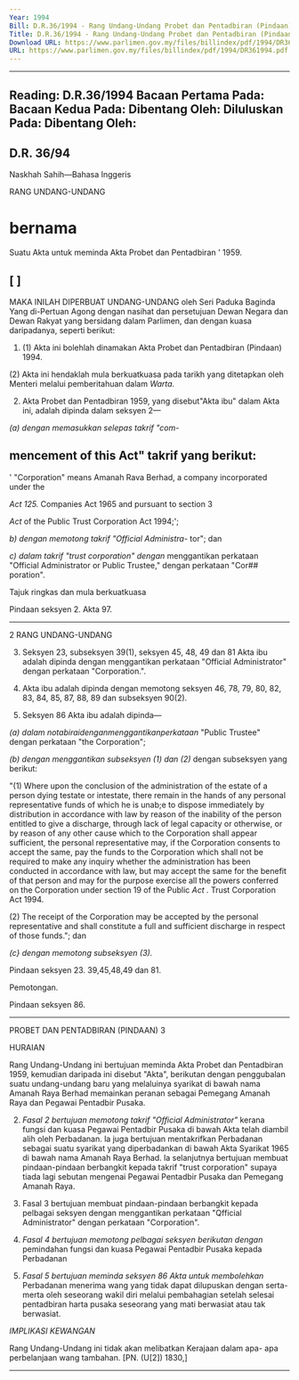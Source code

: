 ```yaml
---
Year: 1994
Bill: D.R.36/1994 - Rang Undang-Undang Probet dan Pentadbiran (Pindaan) 1994 (Lulus)
Title: D.R.36/1994 - Rang Undang-Undang Probet dan Pentadbiran (Pindaan) 1994 (Lulus)
Download URL: https://www.parlimen.gov.my/files/billindex/pdf/1994/DR361994.pdf
URL: https://www.parlimen.gov.my/files/billindex/pdf/1994/DR361994.pdf
---
```

---
Reading:
D.R.36/1994
Bacaan Pertama Pada:
Bacaan Kedua Pada:
Dibentang Oleh:
Diluluskan Pada:
Dibentang Oleh:
---

## D.R. 36/94

Naskhah Sahih—Bahasa Inggeris

RANG UNDANG-UNDANG

# bernama

Suatu Akta untuk meminda Akta Probet dan Pentadbiran
' 1959.

## [                ]

MAKA INILAH DIPERBUAT UNDANG-UNDANG
oleh Seri Paduka Baginda Yang di-Pertuan Agong dengan
nasihat dan persetujuan Dewan Negara dan Dewan Rakyat
yang bersidang dalam Parlimen, dan dengan kuasa
daripadanya, seperti berikut:

1. (1) Akta ini bolehlah dinamakan Akta Probet dan
Pentadbiran (Pindaan) 1994.

(2) Akta ini hendaklah mula berkuatkuasa pada tarikh
yang ditetapkan oleh Menteri melalui pemberitahuan dalam
_Warta._

2. Akta Probet dan Pentadbiran 1959, yang disebut"Akta
ibu" dalam Akta ini, adalah dipinda dalam seksyen 2—

_(a) dengan memasukkan selepas takrif "com-_
## mencement of this Act" takrif yang berikut:
' "Corporation" means Amanah Rava
Berhad, a company incorporated under the

_Act 125._ Companies Act 1965 and pursuant to section 3

_Act_ of the Public Trust Corporation Act 1994;';

_b) dengan memotong takrif "Official Administra-_
tor"; dan

_c) dalam takrif "trust corporation" dengan_
menggantikan perkataan "Official Administrator
or Public Trustee," dengan perkataan "Cor## poration".


Tajuk ringkas
dan mula
berkuatkuasa

Pindaan
seksyen 2.
Akta 97.


-----

2 RANG UNDANG-UNDANG

3. Seksyen 23, subseksyen 39(1), seksyen 45, 48, 49 dan
81 Akta ibu adalah dipinda dengan menggantikan perkataan
"Official Administrator" dengan perkataan "Corporation.".

4. Akta ibu adalah dipinda dengan memotong seksyen
46, 78, 79, 80, 82, 83, 84, 85, 87, 88, 89 dan subseksyen
90(2).

5. Seksyen 86 Akta ibu adalah dipinda—

_(a) dalam notabiraidenganmenggantikanperkataan_
"Public Trustee" dengan perkataan "the
Corporation";

_(b) dengan menggantikan subseksyen (1) dan (2)_
dengan subseksyen yang berikut:

"(1) Where upon the conclusion of the
administration of the estate of a person dying
testate or intestate, there remain in the hands
of any personal representative funds of which
he is unab;e to dispose immediately by
distribution in accordance with law by reason
of the inability of the person entitled to give a
discharge, through lack of legal capacity or
otherwise, or by reason of any other cause
which to the Corporation shall appear sufficient,
the personal representative may, if the
Corporation consents to accept the same, pay
the funds to the Corporation which shall not be
required to make any inquiry whether the
administration has been conducted in accordance
with law, but may accept the same for the
benefit of that person and may for the purpose
exercise all the powers conferred on the
Corporation under section 19 of the Public
_Act ._ Trust Corporation Act 1994.

(2) The receipt of the Corporation may be
accepted by the personal representative and
shall constitute a full and sufficient discharge
in respect of those funds."; dan

_(c} dengan memotong subseksyen (3)._


Pindaan
seksyen 23.
39,45,48,49
dan 81.

Pemotongan.

Pindaan
seksyen 86.


-----

PROBET DAN PENTADBIRAN (PINDAAN) 3

HURAIAN

Rang Undang-Undang ini bertujuan meminda Akta Probet dan
Pentadbiran 1959, kemudian daripada ini disebut "Akta", berikutan
dengan penggubalan suatu undang-undang baru yang melaluinya
syarikat di bawah nama Amanah Raya Berhad memainkan peranan
sebagai Pemegang Amanah Raya dan Pegawai Pentadbir Pusaka.

2. _Fasal 2 bertujuan memotong takrif "Official Administrator"_
kerana fungsi dan kuasa Pegawai Pentadbir Pusaka di bawah Akta
telah diambil alih oleh Perbadanan. la juga bertujuan mentakrifkan
Perbadanan sebagai suatu syarikat yang diperbadankan di bawah Akta
Syarikat 1965 di bawah nama Amanah Raya Berhad. la selanjutnya
bertujuan membuat pindaan-pindaan berbangkit kepada takrif "trust
corporation" supaya tiada lagi sebutan mengenai Pegawai Pentadbir
Pusaka dan Pemegang Amanah Raya.

3. Fasal 3 bertujuan membuat pindaan-pindaan berbangkit kepada
pelbagai seksyen dengan menggantikan perkataan "Qfficial
Administrator" dengan perkataan "Corporation".

4. _Fasal 4 bertujuan memotong pelbagai seksyen berikutan dengan_
pemindahan fungsi dan kuasa Pegawai Pentadbir Pusaka kepada
Perbadanan

5. _Fasal 5 bertujuan meminda seksyen 86 Akta untuk membolehkan_
Perbadanan menerima wang yang tidak dapat dilupuskan dengan
serta-merta oleh seseorang wakil diri melalui pembahagian setelah
selesai pentadbiran harta pusaka seseorang yang mati berwasiat atau
tak berwasiat.

_IMPLIKASI_ _KEWANGAN_

Rang Undang-Undang ini tidak akan melibatkan Kerajaan dalam apa-
apa perbelanjaan wang tambahan. [PN. (U[2]) 1830,]


-----

